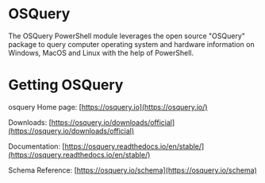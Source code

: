 # OSQuery

The OSQuery PowerShell module leverages the open source "OSQuery" package to query computer operating system and hardware information on Windows, MacOS and Linux with the help of PowerShell.

# Getting OSQuery

osquery Home page: [https://osquery.io](https://osquery.io/)

Downloads: [https://osquery.io/downloads/official](https://osquery.io/downloads/official)

Documentation: [https://osquery.readthedocs.io/en/stable/](https://osquery.readthedocs.io/en/stable/)

Schema Reference: [https://osquery.io/schema](https://osquery.io/schema)